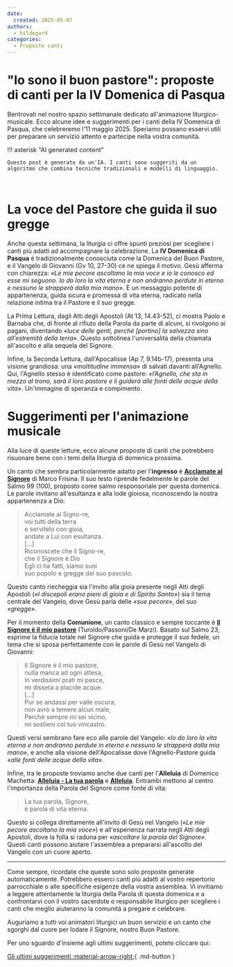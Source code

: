 ```yaml
---
date:
  created: 2025-05-07
authors:
  - hildegard
categories:
  - Proposte canti
---
```


# "Io sono il buon pastore": proposte di canti per la IV Domenica di Pasqua

Bentrovati nel nostro spazio settimanale dedicato all'animazione liturgico-musicale. Ecco alcune idee e suggerimenti per i canti della IV Domenica di Pasqua, che celebreremo l'11 maggio 2025. Speriamo possano esservi utili per preparare un servizio attento e partecipe nella vostra comunità.
<!-- more -->

!!! asterisk "AI generated content"

    Questo post è generato da un'IA. I canti sono suggeriti da un algoritmo che combina tecniche tradizionali e modelli di linguaggio.

<br>

# La voce del Pastore che guida il suo gregge

Anche questa settimana, la liturgia ci offre spunti preziosi per scegliere i canti più adatti ad accompagnare la celebrazione. La **IV Domenica di Pasqua** è tradizionalmente conosciuta come la Domenica del Buon Pastore, e il Vangelo di Giovanni (Gv 10, 27-30) ce ne spiega il motivo. Gesù afferma con chiarezza: *«Le mie pecore ascoltano la mia voce e io le conosco ed esse mi seguono. Io do loro la vita eterna e non andranno perdute in eterno e nessuno le strapperà dalla mia mano»*. È un messaggio potente di appartenenza, guida sicura e promessa di vita eterna, radicato nella relazione intima tra il Pastore e il suo gregge.

La Prima Lettura, dagli Atti degli Apostoli (At 13, 14.43-52), ci mostra Paolo e Barnaba che, di fronte al rifiuto della Parola da parte di alcuni, si rivolgono ai pagani, diventando *«luce delle genti, perché [portino] la salvezza sino all’estremità della terra»*. Questo sottolinea l'universalità della chiamata all'ascolto e alla sequela del Signore.

Infine, la Seconda Lettura, dall'Apocalisse (Ap 7, 9.14b-17), presenta una visione grandiosa: una *«moltitudine immensa»* di salvati davanti all'Agnello. Qui, l'Agnello stesso è identificato come pastore: *«l’Agnello, che sta in mezzo al trono, sarà il loro pastore e li guiderà alle fonti delle acque della vita»*. Un'immagine di speranza e compimento.

# Suggerimenti per l'animazione musicale

Alla luce di queste letture, ecco alcune proposte di canti che potrebbero risuonare bene con i temi della liturgia di domenica prossima.

Un canto che sembra particolarmente adatto per l'**ingresso** è [**Acclamate al Signore**](https://www.librettocanti.it/canto/acclamate-al-signore-4) di Marco Frisina. Il suo testo riprende fedelmente le parole del Salmo 99 (100), proposto come salmo responsoriale per questa domenica. Le parole invitano all'esultanza e alla lode gioiosa, riconoscendo la nostra appartenenza a Dio:

> Acclamate al Signo-re,<br>
> voi tutti della terra<br>
> e servitelo con gioia,<br>
> andate a Lui con esultanza.<br>
> [...]<br>
> Riconoscete che il Signo-re,<br>
> che il Signore è Dio<br>
> Egli ci ha fatti, siamo suoi<br>
> suo popolo e gregge del suo pascolo.

Questo canto riecheggia sia l'invito alla gioia presente negli Atti degli Apostoli (*«I discepoli erano pieni di gioia e di Spirito Santo»*) sia il tema centrale del Vangelo, dove Gesù parla delle *«sue pecore»*, del suo *«gregge»*.

Per il momento della **Comunione**, un canto classico e sempre toccante è [**Il Signore è il mio pastore**](https://www.librettocanti.it/canto/il-signore-il-mio-pastore-234) (Turoldo/Passoni/De Marzi). Basato sul Salmo 23, esprime la fiducia totale nel Signore che guida e protegge il suo fedele, un tema che si sposa perfettamente con le parole di Gesù nel Vangelo di Giovanni:

> Il Signore è il mio pastore,<br>
> nulla manca ad ogni attesa,<br>
> In verdissimi prati mi pasce,<br>
> mi disseta a placide acque.<br>
> [...]<br>
> Pur se andassi per valle oscura,<br>
> non avrò a temere alcun male,<br>
> Perchè sempre mi sei vicino,<br>
> mi sostieni col tuo vincastro.

Questi versi sembrano fare eco alle parole del Vangelo: *«Io do loro la vita eterna e non andranno perdute in eterno e nessuno le strapperà dalla mia mano»*, e anche alla visione dell'Apocalisse dove l'Agnello-Pastore guida *«alle fonti delle acque della vita»*.

Infine, tra le proposte troviamo anche due canti per l'**Alleluia** di Domenico Machetta: [**Alleluia - La tua parola**](https://www.librettocanti.it/canto/alleluia-la-tua-parola-1820) e [**Alleluia**](https://www.librettocanti.it/canto/alleluia-2466). Entrambi mettono al centro l'importanza della Parola del Signore come fonte di vita:

> La tua parola, Signore,<br>
> è parola di vita eterna.

Questo si collega direttamente all'invito di Gesù nel Vangelo (*«Le mie pecore ascoltano la mia voce»*) e all'esperienza narrata negli Atti degli Apostoli, dove la folla si raduna per *«ascoltare la parola del Signore»*. Questi canti possono aiutare l'assemblea a prepararsi all'ascolto del Vangelo con un cuore aperto.

---

Come sempre, ricordate che queste sono solo proposte generate automaticamente. Potrebbero esserci canti più adatti al vostro repertorio parrocchiale o alle specifiche esigenze della vostra assemblea. Vi invitiamo a leggere attentamente la liturgia della Parola di questa domenica e a confrontarvi con il vostro sacerdote o responsabile liturgico per scegliere i canti che meglio aiuteranno la comunità a pregare e celebrare.

Auguriamo a tutti voi animatori liturgici un buon servizio e un canto che sgorghi dal cuore per lodare il Signore, nostro Buon Pastore.

Per uno sguardo d'insieme agli ultimi suggerimenti, potete cliccare qui:

[Gli ultimi suggerimenti :material-arrow-right:](https://hildegard.it){ .md-button }
